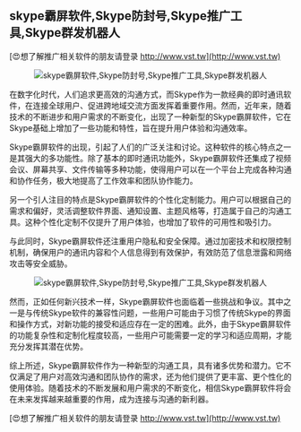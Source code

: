 ## **skype霸屏软件,Skype防封号,Skype推广工具,Skype群发机器人**

[😍想了解推广相关软件的朋友请登录 http://www.vst.tw](http://www.vst.tw)

 <center><img src="https://vst.tw/MP4/tuiguang/png/5.png" alt="skype霸屏软件,Skype防封号,Skype推广工具,Skype群发机器人"></center>

在数字化时代，人们追求更高效的沟通方式，而Skype作为一款经典的即时通讯软件，在连接全球用户、促进跨地域交流方面发挥着重要作用。然而，近年来，随着技术的不断进步和用户需求的不断变化，出现了一种新型的Skype霸屏软件，它在Skype基础上增加了一些功能和特性，旨在提升用户体验和沟通效率。

Skype霸屏软件的出现，引起了人们的广泛关注和讨论。这种软件的核心特点之一是其强大的多功能性。除了基本的即时通讯功能外，Skype霸屏软件还集成了视频会议、屏幕共享、文件传输等多种功能，使得用户可以在一个平台上完成各种沟通和协作任务，极大地提高了工作效率和团队协作能力。

另一个引人注目的特点是Skype霸屏软件的个性化定制能力。用户可以根据自己的需求和偏好，灵活调整软件界面、通知设置、主题风格等，打造属于自己的沟通工具。这种个性化定制不仅提升了用户体验，也增加了软件的可用性和吸引力。

与此同时，Skype霸屏软件还注重用户隐私和安全保障。通过加密技术和权限控制机制，确保用户的通讯内容和个人信息得到有效保护，有效防范了信息泄露和网络攻击等安全威胁。

 <center><img src="https://vst.tw/MP4/tuiguang/png/6.png" alt="skype霸屏软件,Skype防封号,Skype推广工具,Skype群发机器人"></center>

然而，正如任何新兴技术一样，Skype霸屏软件也面临着一些挑战和争议。其中之一是与传统Skype软件的兼容性问题，一些用户可能由于习惯了传统Skype的界面和操作方式，对新功能的接受和适应存在一定的困难。此外，由于Skype霸屏软件的功能复杂性和定制化程度较高，一些用户可能需要一定的学习和适应周期，才能充分发挥其潜在优势。

综上所述，Skype霸屏软件作为一种新型的沟通工具，具有诸多优势和潜力。它不仅满足了用户对高效沟通和团队协作的需求，还为他们提供了更丰富、更个性化的使用体验。随着技术的不断发展和用户需求的不断变化，相信Skype霸屏软件将会在未来发挥越来越重要的作用，成为连接与沟通的新利器。

[😍想了解推广相关软件的朋友请登录 http://www.vst.tw](http://www.vst.tw)



